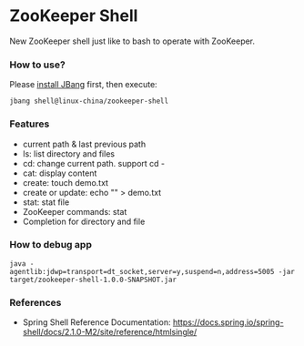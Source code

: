 ZooKeeper Shell
===============================
New ZooKeeper shell just like to bash to operate with ZooKeeper.
           
### How to use?
Please [install JBang](https://www.jbang.dev/download/) first, then execute: 

`jbang shell@linux-china/zookeeper-shell`

### Features

* current path & last previous path
* ls: list directory and files
* cd: change current path. support cd -
* cat: display content
* create: touch demo.txt
* create or update: echo "" > demo.txt
* stat: stat file
* ZooKeeper commands: stat
* Completion for directory and file

### How to debug app

    java -agentlib:jdwp=transport=dt_socket,server=y,suspend=n,address=5005 -jar target/zookeeper-shell-1.0.0-SNAPSHOT.jar
                            
### References

* Spring Shell Reference Documentation: https://docs.spring.io/spring-shell/docs/2.1.0-M2/site/reference/htmlsingle/ 